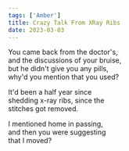```yaml
---  
tags: ['Amber']
title: Crazy Talk From XRay Ribs
date: 2023-03-03
---
```


You came back from the doctor's,  
and the discussions of your bruise,  
but he didn't give you any pills,  
why'd you mention that you used?

It'd been a half year since  
shedding x-ray ribs, since the  
stitches got removed.

I mentioned home in passing,  
and then you were suggesting  
that I moved?
